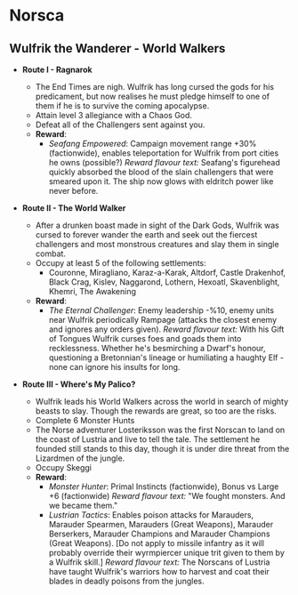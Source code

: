 # Norsca

## Wulfrik the Wanderer - World Walkers

* **Route I - Ragnarok**
  * The End Times are nigh. Wulfrik has long cursed the gods for his predicament, but now realises he must pledge himself to one of them if he is to survive the coming apocalypse.
  * Attain level 3 allegiance with a Chaos God.
   * Defeat all of the Challengers sent against you.
  * **Reward**:
	* _Seafang Empowered_: Campaign movement range +30% (factionwide), enables teleportation for Wulfrik from port cities he owns (possible?)
_Reward flavour text:_ Seafang's figurehead quickly absorbed the blood of the slain challengers that were smeared upon it. The ship now glows with eldritch power like never before.

* **Route II - The World Walker**
  * After a drunken boast made in sight of the Dark Gods, Wulfrik was cursed to forever wander the earth and seek out the fiercest challengers and most monstrous creatures and slay them in single combat.
  * Occupy at least 5 of the following settlements:
	* Couronne, Miragliano, Karaz-a-Karak, Altdorf, Castle Drakenhof, Black Crag, Kislev, Naggarond, Lothern, Hexoatl, Skavenblight, Khemri, The Awakening
  * **Reward**:
	* _The Eternal Challenger_: Enemy leadership -%10, enemy units near Wulfrik periodically Rampage (attacks the closest enemy and ignores any orders given).
_Reward flavour text:_ With his Gift of Tongues Wulfrik curses foes and goads them into recklessness. Whether he's besmirching a Dwarf's honour, questioning a Bretonnian's lineage or humiliating a haughty Elf - none can ignore his insults for long.

* **Route III - Where's My Palico?**
  * Wulfrik leads his World Walkers across the world in search of mighty beasts to slay. Though the rewards are great, so too are the risks.
  * Complete 6 Monster Hunts
  * The Norse adventurer Losteriksson was the first Norscan to land on the coast of Lustria and live to tell the tale. The settlement he founded still stands to this day, though it is under dire threat from the Lizardmen of the jungle.
  * Occupy Skeggi
  * **Reward**:
	* _Monster Hunter_: Primal Instincts (factionwide), Bonus vs Large +6 (factionwide)
_Reward flavour text:_ "We fought monsters. And we became them."
	* _Lustrian Tactics_: Enables poison attacks for Marauders, Marauder Spearmen, Marauders (Great Weapons), Marauder Berserkers, Marauder Champions and Marauder Champions (Great Weapons). [Do not apply to missile infantry as it will probably override their wyrmpiercer unique trit given to them by a Wulfrik skill.]
_Reward flavour text:_ The Norscans of Lustria have taught Wulfrik's warriors how to harvest and coat their blades in deadly poisons from the jungles.